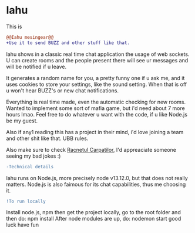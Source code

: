 # Iahu
This is 
```diff
@@Iahu mesingear@@
+Use it to send BUZZ and other stuff like that.
```


Iahu shows in a classic real time chat application the usage of web sockets. U can create rooms and the people present there will see ur messages and will be
notified if u leave.

It generates a random name for you, a pretty funny one if u ask me, and it uses cookies to store your settings, like the sound setting. When that is off u won't 
hear BUZZ's or new chat notifications.

Everything is real time made, even the automatic checking for new rooms. Wanted to implement some sort of mafia game, but i'd need about 7 more hours lmao.
Feel free to do whatever u want with the code, if u like Node.js be my guest.

Also if any1 reading this has a project in their mind, i'd love joining a team and other shit like that. UBB rules.

Also make sure to check <a href = 'https://racnetulcarpatilor.ro' target='_blank'>Racnetul Carpatilor</a>, I'd appreaciate someone seeing my bad jokes :)

```diff
-Technical details
```
Iahu runs on Node.js, more precisely node v13.12.0, but that does not really matters.
Node.js is also faimous for its chat capabilities, thus me choosing it.

```diff
!To run locally
```
Install node.js, npm
then get the project locally, go to the root folder and then do: npm install
After node modules are up, do: nodemon start
good luck have fun
